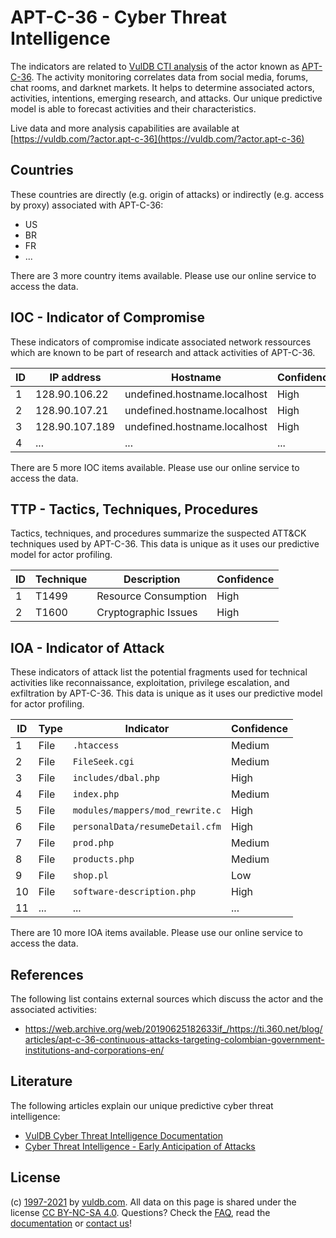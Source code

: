 # APT-C-36 - Cyber Threat Intelligence

The indicators are related to [VulDB CTI analysis](https://vuldb.com/?doc.cti) of the actor known as [APT-C-36](https://vuldb.com/?actor.apt-c-36). The activity monitoring correlates data from social media, forums, chat rooms, and darknet markets. It helps to determine associated actors, activities, intentions, emerging research, and attacks. Our unique predictive model is able to forecast activities and their characteristics.

Live data and more analysis capabilities are available at [https://vuldb.com/?actor.apt-c-36](https://vuldb.com/?actor.apt-c-36)

## Countries

These countries are directly (e.g. origin of attacks) or indirectly (e.g. access by proxy) associated with APT-C-36:

* US
* BR
* FR
* ...

There are 3 more country items available. Please use our online service to access the data.

## IOC - Indicator of Compromise

These indicators of compromise indicate associated network ressources which are known to be part of research and attack activities of APT-C-36.

ID | IP address | Hostname | Confidence
-- | ---------- | -------- | ----------
1 | 128.90.106.22 | undefined.hostname.localhost | High
2 | 128.90.107.21 | undefined.hostname.localhost | High
3 | 128.90.107.189 | undefined.hostname.localhost | High
4 | ... | ... | ...

There are 5 more IOC items available. Please use our online service to access the data.

## TTP - Tactics, Techniques, Procedures

Tactics, techniques, and procedures summarize the suspected ATT&CK techniques used by APT-C-36. This data is unique as it uses our predictive model for actor profiling.

ID | Technique | Description | Confidence
-- | --------- | ----------- | ----------
1 | T1499 | Resource Consumption | High
2 | T1600 | Cryptographic Issues | High

## IOA - Indicator of Attack

These indicators of attack list the potential fragments used for technical activities like reconnaissance, exploitation, privilege escalation, and exfiltration by APT-C-36. This data is unique as it uses our predictive model for actor profiling.

ID | Type | Indicator | Confidence
-- | ---- | --------- | ----------
1 | File | `.htaccess` | Medium
2 | File | `FileSeek.cgi` | Medium
3 | File | `includes/dbal.php` | High
4 | File | `index.php` | Medium
5 | File | `modules/mappers/mod_rewrite.c` | High
6 | File | `personalData/resumeDetail.cfm` | High
7 | File | `prod.php` | Medium
8 | File | `products.php` | Medium
9 | File | `shop.pl` | Low
10 | File | `software-description.php` | High
11 | ... | ... | ...

There are 10 more IOA items available. Please use our online service to access the data.

## References

The following list contains external sources which discuss the actor and the associated activities:

* https://web.archive.org/web/20190625182633if_/https://ti.360.net/blog/articles/apt-c-36-continuous-attacks-targeting-colombian-government-institutions-and-corporations-en/

## Literature

The following articles explain our unique predictive cyber threat intelligence:

* [VulDB Cyber Threat Intelligence Documentation](https://vuldb.com/?doc.cti)
* [Cyber Threat Intelligence - Early Anticipation of Attacks](https://www.scip.ch/en/?labs.20201022)

## License

(c) [1997-2021](https://vuldb.com/?doc.changelog) by [vuldb.com](https://vuldb.com/?doc.about). All data on this page is shared under the license [CC BY-NC-SA 4.0](https://creativecommons.org/licenses/by-nc-sa/4.0/). Questions? Check the [FAQ](https://vuldb.com/?doc.faq), read the [documentation](https://vuldb.com/?doc) or [contact us](https://vuldb.com/?contact)!
